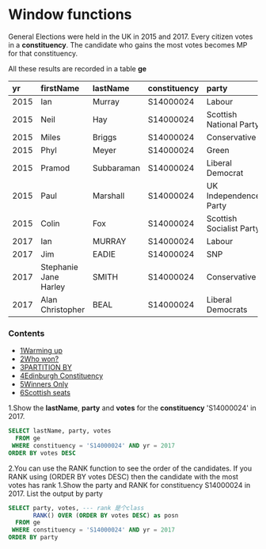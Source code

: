 # Window functions



General Elections were held in the UK in 2015 and 2017. Every citizen votes in a **constituency**. The candidate who gains the most votes becomes MP for that constituency.

All these results are recorded in a table **ge**

| yr | firstName | lastName | constituency | party | votes |
| :--- | :--- | :--- | :--- | :--- | :--- |
| 2015 | Ian | Murray | S14000024 | Labour | 19293 |
| 2015 | Neil | Hay | S14000024 | Scottish National Party | 16656 |
| 2015 | Miles | Briggs | S14000024 | Conservative | 8626 |
| 2015 | Phyl | Meyer | S14000024 | Green | 2090 |
| 2015 | Pramod | Subbaraman | S14000024 | Liberal Democrat | 1823 |
| 2015 | Paul | Marshall | S14000024 | UK Independence Party | 601 |
| 2015 | Colin | Fox | S14000024 | Scottish Socialist Party | 197 |
| 2017 | Ian | MURRAY | S14000024 | Labour | 26269 |
| 2017 | Jim | EADIE | S14000024 | SNP | 10755 |
| 2017 | Stephanie Jane Harley | SMITH | S14000024 | Conservative | 9428 |
| 2017 | Alan Christopher | BEAL | S14000024 | Liberal Democrats | 1388 |

### Contents

* [1Warming up](https://sqlzoo.net/wiki/Window_functions#Warming_up)
* [2Who won?](https://sqlzoo.net/wiki/Window_functions#Who_won.3F)
* [3PARTITION BY](https://sqlzoo.net/wiki/Window_functions#PARTITION_BY)
* [4Edinburgh Constituency](https://sqlzoo.net/wiki/Window_functions#Edinburgh_Constituency)
* [5Winners Only](https://sqlzoo.net/wiki/Window_functions#Winners_Only)
* [6Scottish seats](https://sqlzoo.net/wiki/Window_functions#Scottish_seats)



  
1.Show the **lastName**, **party** and **votes** for the **constituency** 'S14000024' in 2017.

```sql
SELECT lastName, party, votes
  FROM ge
 WHERE constituency = 'S14000024' AND yr = 2017
ORDER BY votes DESC
```

2.You can use the RANK function to see the order of the candidates. If you RANK using \(ORDER BY votes DESC\) then the candidate with the most votes has rank 1.Show the party and RANK for constituency S14000024 in 2017. List the output by party

```sql
SELECT party, votes, --- rank 是个class
       RANK() OVER (ORDER BY votes DESC) as posn
  FROM ge
 WHERE constituency = 'S14000024' AND yr = 2017
ORDER BY party
```


































